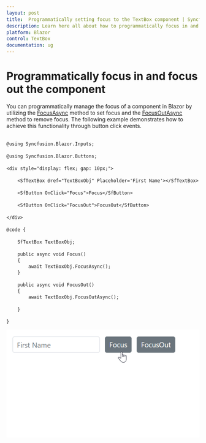 ```yaml
---
layout: post
title:  Programmatically setting focus to the TextBox component | Syncfusion
description: Learn here all about how to programmatically focus in and focus out the Blazor TextBox component and more.
platform: Blazor
control: TextBox
documentation: ug
---
```


# Programmatically focus in and focus out the component

You can programmatically manage the focus of a component in Blazor by utilizing the [FocusAsync](https://help.syncfusion.com/cr/blazor/Syncfusion.Blazor.Inputs.SfTextBox.html#Syncfusion_Blazor_Inputs_SfTextBox_FocusAsync) method to set focus and the [FocusOutAsync](https://help.syncfusion.com/cr/blazor/Syncfusion.Blazor.Inputs.SfTextBox.html#Syncfusion_Blazor_Inputs_SfTextBox_FocusOutAsync) method to remove focus. The following example demonstrates how to achieve this functionality through button click events.


```cshtml

@using Syncfusion.Blazor.Inputs;

@using Syncfusion.Blazor.Buttons;

<div style="display: flex; gap: 10px;">

    <SfTextBox @ref="TextBoxObj" Placeholder='First Name'></SfTextBox>

    <SfButton OnClick="Focus">Focus</SfButton>

    <SfButton OnClick="FocusOut">FocusOut</SfButton>

</div>

@code {

    SfTextBox TextBoxObj;

    public async void Focus()
    {
        await TextBoxObj.FocusAsync();
    }

    public async void FocusOut()
    {
        await TextBoxObj.FocusOutAsync();

    }

}

```

![Blazor TextBox with Programmatical FocusIn and FocusOut](../images/blazor-textbox-programmatical-focus.gif)